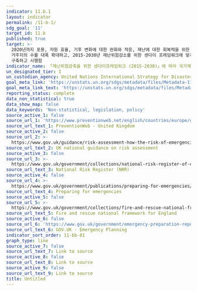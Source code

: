 ```yaml
---
indicator: 11.b.1
layout: indicator
permalink: /11-b-1/
sdg_goal: '11'
target_id: 11.b
published: true
target: >-
  2020년까지 포용, 자원 효율, 기후 변화에 대한 완화와 적응, 재난에 대한 회복력을 위한 통합 정책 및 계획을 채택, 시행하는 도시와
  거주지의 수를 대폭 확대하고, 2015-2030년 재난위험감소를 위한 센다이 프레임워크에 맞추어 모든 수준에서의 통합적인 재난위기관리를
  구축하고 시행함
indicator_name: 「재난위험감축을 위한 센다이프레임워크 (2015-2030)」에 따라 국가재난위험감축전략을 채택하고 이행하는 국가의 수
un_designated_tier: I
un_custodian_agency: United Nations International Strategy for Disaster Reduction (UNISDR)
goal_meta_link: 'https://unstats.un.org/sdgs/metadata/files/Metadata-11-0B-01.pdf'
goal_meta_link_text: 'https://unstats.un.org/sdgs/metadata/files/Metadata-11-0B-01.pdf'
reporting_status: complete
data_non_statistical: true
data_show_map: false
data_keywords: 'Non-statistical, legislation, policy'
source_active_1: false
source_url_1: 'https://www.preventionweb.net/english/countries/europe/gbr/'
source_url_text_1: PreventionWeb - United Kingdom
source_active_2: false
source_url_2: >-
  https://www.gov.uk/guidance/risk-assessment-how-the-risk-of-emergencies-in-the-uk-is-assessed#local-risk-assessment-and-community-risk-registers
source_url_text_2: UK national guidance on risk assessment
source_active_3: false
source_url_3: >-
  https://www.gov.uk/government/collections/national-risk-register-of-civil-emergencies
source_url_text_3: National Risk Register (NRR)
source_active_4: false
source_url_4: >-
  https://www.gov.uk/government/publications/preparing-for-emergencies/preparing-for-emergencies
source_url_text_4: Preparing for emergencies
source_active_5: false
source_url_5: >-
  https://www.gov.uk/government/collections/fire-and-rescue-national-framework-for-england
source_url_text_5: Fire and rescue national framework for England
source_active_6: false
source_url_6: 'https://www.gov.uk/government/emergency-preparation-reponse-and-recovery'
source_url_text_6: GOV.UK - Emergency Planning
indicator_sort_order: 11-bb-01
graph_type: line
source_active_7: false
source_url_text_7: Link to source
source_active_8: false
source_url_text_8: Link to source
source_active_9: false
source_url_text_9: Link to source
title: Untitled
---
```

